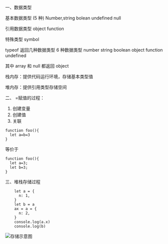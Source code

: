 一、数据类型

基本数据类型 (5 种)
Number,string bolean undefined null

引用数据类型 object function

特殊类型 symbol

typeof 返回几种数据类型
6 种数据类型
number
string
boolean
object
function
undefined

其中 array 和 null 都返回 object

栈内存：提供代码运行环境，存储基本类型值

堆内存：提供引用类型存储空间

二、 =赋值的过程：

1.  创建变量
2.  创建值
3.  关联

```
function foo(){
  let a=b=3
}
```

等价于

```
function foo(){
  let a=3;
  let b=3;
}
```

三、堆栈存储过程

```
    let a = {
      n: 1,
    }
    let b = a
    ax = a = {
      n: 2,
    }
    console.log(a.x)
    console.log(b)
```

![存储示意图](./存储示意图.jpg)

